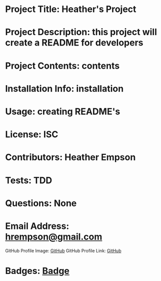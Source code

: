 # Project Title: Heather's Project
# Project Description: this project will create a README for developers 
# Project Contents: contents
# Installation Info: installation
# Usage: creating README's
# License: ISC
# Contributors: Heather Empson
# Tests: TDD
# Questions: None
# Email Address: hrempson@gmail.com
GitHub Profile Image: [GitHub](https://github.com/hrempson.png)
GitHub Profile Link: [GitHub](https://github.com/hrempson)
# Badges: [Badge](https://img.shields.io/github/followers/hrempson?color=blueviolet&label=Github%20Followers&style=plastic)

